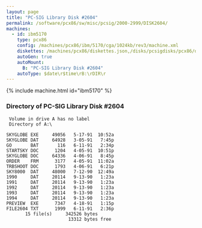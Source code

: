 ```yaml
---
layout: page
title: "PC-SIG Library Disk #2604"
permalink: /software/pcx86/sw/misc/pcsig/2000-2999/DISK2604/
machines:
  - id: ibm5170
    type: pcx86
    config: /machines/pcx86/ibm/5170/cga/1024kb/rev3/machine.xml
    diskettes: /machines/pcx86/diskettes.json,/disks/pcsigdisks/pcx86/diskettes.json
    autoGen: true
    autoMount:
      B: "PC-SIG Library Disk #2604"
    autoType: $date\r$time\rB:\rDIR\r
---
```


{% include machine.html id="ibm5170" %}

### Directory of PC-SIG Library Disk #2604

     Volume in drive A has no label
     Directory of A:\

    SKYGLOBE EXE     49056   5-17-91  10:52a
    SKYGLOBE DAT     64928   3-05-91   7:45p
    GO       BAT       116   6-11-91   2:34p
    STARTSKY DOC      1204   4-05-91  10:51p
    SKYGLOBE DOC     64336   4-06-91   8:45p
    ORDER    FRM      3177   4-05-91  11:02a
    TRBSHOOT DOC      1793   4-06-91   6:21p
    SKY8000  DAT     48000   7-12-90  12:49a
    1990     DAT     20114   9-13-90   1:23a
    1991     DAT     20114   9-13-90   1:23a
    1992     DAT     20114   9-13-90   1:23a
    1993     DAT     20114   9-13-90   1:23a
    1994     DAT     20114   9-13-90   1:23a
    PREVIEW  EXE      7347   4-18-91   1:15p
    FILE2604 TXT      1999   6-11-91   2:36p
           15 file(s)     342526 bytes
                           13312 bytes free
